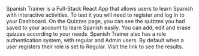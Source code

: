 Spanish Trainer is a Full-Stack React App that allows users to learn Spanish with interactive activities. To test it you will need to register and log in to your Dashboard. On the Quizzes page, you can see the quizzes you had saved to your account to learn Spanish easily. You can add, edit and erase quizzes according to your needs. Spanish Trainer also has a role authentication system, with regular and Admin users. By default when a user registers their role is set to Regular. Visit the link to see the results.
